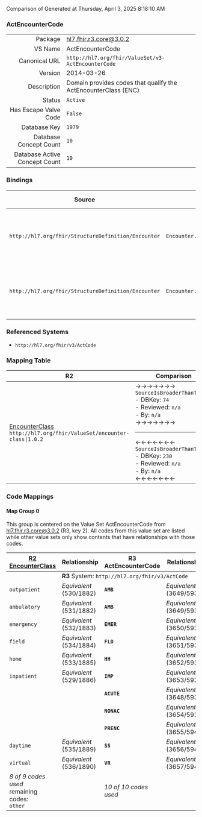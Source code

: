 Comparison of 
Generated at Thursday, April 3, 2025 8:18:10 AM

### ActEncounterCode

|      |     |
| ---: | --- |
| Package | hl7.fhir.r3.core@3.0.2 |
| VS Name | ActEncounterCode |
| Canonical URL | `http://hl7.org/fhir/ValueSet/v3-ActEncounterCode` |
| Version | 2014-03-26 |
| Description | Domain provides codes that qualify the ActEncounterClass (ENC) |
| Status | `Active` |
| Has Escape Valve Code | `False` |
| Database Key | `1979` |
| Database Concept Count | `10` |
| Database Active Concept Count | `10` |
### Bindings

| Source | Element | Binding | Strength | Element Short |
| ------ | ------- | ------- | -------- | ------------- |
| `http://hl7.org/fhir/StructureDefinition/Encounter` | `Encounter.class` | `http://hl7.org/fhir/ValueSet/v3-ActEncounterCode` | `Extensible` | inpatient \| outpatient \| ambulatory \| emergency + |
| `http://hl7.org/fhir/StructureDefinition/Encounter` | `Encounter.classHistory.class` | `http://hl7.org/fhir/ValueSet/v3-ActEncounterCode` | `Extensible` | inpatient \| outpatient \| ambulatory \| emergency + |

### Referenced Systems

* `http://hl7.org/fhir/v3/ActCode`
### Mapping Table

| R2 | Comparison | R3 | Comparison | R4 | Comparison | R4B | Comparison | R5
| --- | --- | --- | --- | --- | --- | --- | --- | ---
| [EncounterClass](/docs/R2/ValueSets/EncounterClass.md)<br/> `http://hl7.org/fhir/ValueSet/encounter-class\|1.0.2` | →→→→→→→<br/>`SourceIsBroaderThanTarget`<br/>- DBKey: `74`<br/>- Reviewed: `n/a`<br/>- By: `n/a`<br/>→→→→→→→<hr/>←←←←←←←<br/>`SourceIsBroaderThanTarget`<br/>- DBKey: `230`<br/>- Reviewed: `n/a`<br/>- By: `n/a`<br/>←←←←←←←| [ActEncounterCode](/docs/R3/ValueSets/ActEncounterCode.md)<br/> `http://hl7.org/fhir/ValueSet/v3-ActEncounterCode\|2014-03-26` | →→→→→→→<br/>``<br/>- DBKey: `410`<br/>- Reviewed: `n/a`<br/>- By: `n/a`<br/>→→→→→→→<hr/>←←←←←←←<br/>``<br/>- DBKey: `632`<br/>- Reviewed: `n/a`<br/>- By: `n/a`<br/>←←←←←←←| [v3.ActEncounterCode](/docs/R4/ValueSets/V3ActEncounterCode.md)<br/> `http://terminology.hl7.org/ValueSet/v3-ActEncounterCode\|2014-03-26` | <br/>*no map*<br/><hr/><br/>*no map*<br/>| | | | 
### Code Mappings


#### Map Group 0

This group is centered on the Value Set ActEncounterCode from hl7.fhir.r3.core@3.0.2 (R3, key 2).
All codes from this value set are listed while other value sets only show contents that have relationships with those codes.

| [R2 EncounterClass](/docs/R2/ValueSets/EncounterClass.md)| Relationship | R3 ActEncounterCode| Relationship | [R4 v3.ActEncounterCode](/docs/R4/ValueSets/V3ActEncounterCode.md)| Relationship | *No Map* | Relationship | *No Map* 
| --- | --- | --- | --- | --- | --- | --- | --- | ---
| <td colspan="8">**R3** System: `http://hl7.org/fhir/v3/ActCode`
| `outpatient`| _Equivalent_ <br/>(530/1882)| **`AMB`**| _Equivalent_ <br/>(3649/5933)| `AMB`| | | | | 
| `ambulatory`| _Equivalent_ <br/>(531/1882)| **`AMB`**| _Equivalent_ <br/>(3649/5933)| `AMB`| | | | | 
| `emergency`| _Equivalent_ <br/>(532/1883)| **`EMER`**| _Equivalent_ <br/>(3650/5934)| `EMER`| | | | | 
| `field`| _Equivalent_ <br/>(534/1884)| **`FLD`**| _Equivalent_ <br/>(3651/5935)| `FLD`| | | | | 
| `home`| _Equivalent_ <br/>(533/1885)| **`HH`**| _Equivalent_ <br/>(3652/5936)| `HH`| | | | | 
| `inpatient`| _Equivalent_ <br/>(529/1886)| **`IMP`**| _Equivalent_ <br/>(3653/5937)| `IMP`| | | | | 
| | | **`ACUTE`**| _Equivalent_ <br/>(3648/5932)| `ACUTE`| | | | | 
| | | **`NONAC`**| _Equivalent_ <br/>(3654/5938)| `NONAC`| | | | | 
| | | **`PRENC`**| _Equivalent_ <br/>(3655/5940)| `PRENC`| | | | | 
| `daytime`| _Equivalent_ <br/>(535/1889)| **`SS`**| _Equivalent_ <br/>(3656/5941)| `SS`| | | | | 
| `virtual`| _Equivalent_ <br/>(536/1890)| **`VR`**| _Equivalent_ <br/>(3657/5942)| `VR`| | | | | 
| *8 of 9 codes used* <br/>remaining codes:<br/>`other`| | *10 of 10 codes used* | | *10 of 11 codes used* <br/>remaining codes:<br/>`OBSENC`| | | | 

